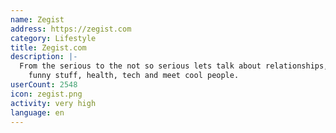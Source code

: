 ```yaml
---
name: Zegist
address: https://zegist.com
category: Lifestyle
title: Zegist.com
description: |-
  From the serious to the not so serious lets talk about relationships, lifestyle, entertainment,
    funny stuff, health, tech and meet cool people.
userCount: 2548
icon: zegist.png
activity: very high
language: en
---
```

